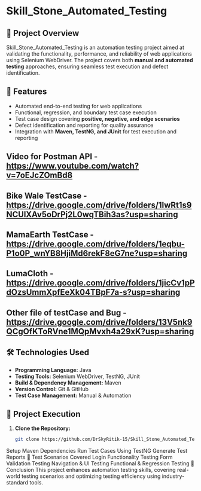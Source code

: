 # Skill_Stone_Automated_Testing

## 📌 Project Overview  
Skill_Stone_Automated_Testing is an automation testing project aimed at validating the functionality, performance, and reliability of web applications using Selenium WebDriver. The project covers both **manual and automated testing** approaches, ensuring seamless test execution and defect identification.

## 🔹 Features  
- Automated end-to-end testing for web applications  
- Functional, regression, and boundary test case execution  
- Test case design covering **positive, negative, and edge scenarios**  
- Defect identification and reporting for quality assurance  
- Integration with **Maven, TestNG, and JUnit** for test execution and reporting
## Video for Postman API -https://www.youtube.com/watch?v=7oEJcZOmBd8
## Bike Wale TestCase -https://drive.google.com/drive/folders/1IwRt1s9NCUlXAv5oDrPj2L0wqTBih3as?usp=sharing
## MamaEarth TestCase -https://drive.google.com/drive/folders/1eqbu-P1o0P_wnYB8HjiMd6rekF8eG7ne?usp=sharing
## LumaCloth -https://drive.google.com/drive/folders/1jicCv1pPdOzsUmmXpfEeXk04TBpF7a-s?usp=sharing

## Other file of testCase and Bug - https://drive.google.com/drive/folders/13V5nk9QCgOfKToRVne1MQpMvxh4a29xK?usp=sharing

## 🛠️ Technologies Used  
- **Programming Language:** Java  
- **Testing Tools:** Selenium WebDriver, TestNG, JUnit  
- **Build & Dependency Management:** Maven  
- **Version Control:** Git & GitHub  
- **Test Case Management:** Manual & Automation  

## 🚀 Project Execution  
1. **Clone the Repository:**  
   ```bash
   git clone https://github.com/DrSkyRitik-15/Skill_Stone_Automated_Testing.git

Setup Maven Dependencies
Run Test Cases Using TestNG
Generate Test Reports
📄 Test Scenarios Covered
Login Functionality Testing
Form Validation Testing
Navigation & UI Testing
Functional & Regression Testing
📢 Conclusion
This project enhances automation testing skills, covering real-world testing scenarios and optimizing testing efficiency using industry-standard tools.

